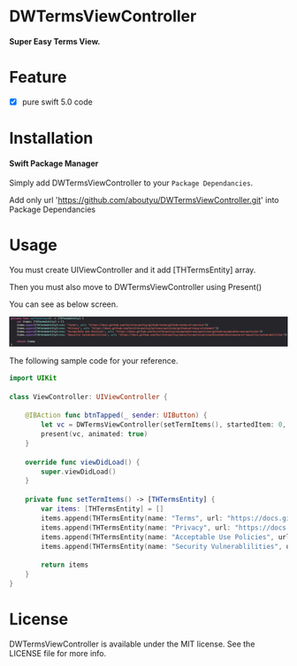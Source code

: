 # DWTermsViewController
#### Super Easy Terms View.

# Feature
- [x] pure swift 5.0 code

# Installation

#### Swift Package Manager
Simply add DWTermsViewController to your `Package Dependancies`.

Add only url 'https://github.com/aboutyu/DWTermsViewController.git' into Package Dependancies

# Usage

You must create UIViewController and it add [THTermsEntity] array.

Then you must also move to DWTermsViewController using Present()

You can see as below screen.

![](./screenshot.png)

The following sample code for your reference.

```swift
import UIKit

class ViewController: UIViewController {

    @IBAction func btnTapped(_ sender: UIButton) {
        let vc = DWTermsViewController(setTermItems(), startedItem: 0, selectedColor: .blue, diselectedColor: .red, isTitleHide: true)
        present(vc, animated: true)
    }
    
    override func viewDidLoad() {
        super.viewDidLoad()
    }

    private func setTermItems() -> [THTermsEntity] {
        var items: [THTermsEntity] = []
        items.append(THTermsEntity(name: "Terms", url: "https://docs.github.com/ko/site-policy/github-terms/github-terms-of-service"))
        items.append(THTermsEntity(name: "Privacy", url: "https://docs.github.com/ko/site-policy/privacy-policies/github-privacy-statement"))
        items.append(THTermsEntity(name: "Acceptable Use Policies", url: "https://docs.github.com/ko/site-policy/acceptable-use-policies/github-acceptable-use-policies"))
        items.append(THTermsEntity(name: "Security Vulnerablilities", url: "https://docs.github.com/ko/site-policy/security-policies/coordinated-disclosure-of-security-vulnerabilities"))
        
        return items
    }
}
```

# License

DWTermsViewController is available under the MIT license. See the LICENSE file for more info.
